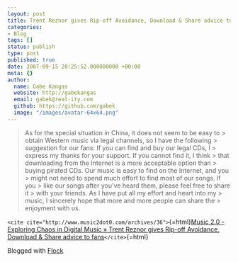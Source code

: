 ```yaml
---
layout: post
title: Trent Reznor gives Rip-off Avoidance, Download & Share advice to fans
categories:
- Blog
tags: []
status: publish
type: post
published: true
date: 2007-09-15 20:25:52.000000000 +00:00
meta: {}
author:
  name: Gabe Kangas
  website: http://gabekangas
  email: gabek@real-ity.com
  github: https://github.com/gabek
  image: "/images/avatar-64x64.png"
---
```

> As for the special situation in China, it does not seem to be easy to > obtain Western music via legal channels, so I have the following > suggestion for our fans: If you can find and buy our legal CDs, I > express my thanks for your support. If you cannot find it, I think > that downloading from the Internet is a more acceptable option than > buying pirated CDs. Our music is easy to find on the Internet, and you > might not need to spend much effort to find most of our songs. If you > like our songs after you've heard them, please feel free to share it > with your friends. As I have put all my effort and heart into my > music, I sincerely hope that more and more people can share the > enjoyment with us.

`<cite cite="http://www.music2dot0.com/archives/36">`{=html}[Music 2.0 - Exploring Chaos in Digital Music » Trent Reznor gives Rip-off Avoidance, Download & Share advice to fans](http://www.music2dot0.com/archives/36)`</cite>`{=html}

Blogged with [Flock](http://www.flock.com/blogged-with-flock "Flock")
